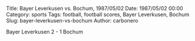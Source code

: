 Title: Bayer Leverkusen vs. Bochum, 1987/05/02
Date: 1987/05/02 00:00
Category: sports
Tags: football, football scores, Bayer Leverkusen, Bochum
Slug: bayer-leverkusen-vs-bochum
Author: carbonero


Bayer Leverkusen 2 - 1 Bochum
